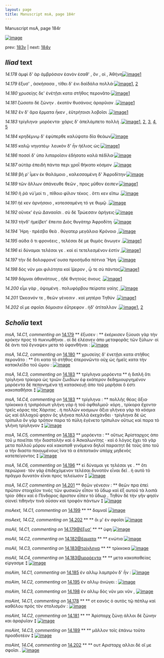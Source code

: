 ```yaml
---
layout: page
title: Manuscript msA, page 184r
---
```


Manuscript msA, page 184r

[![image](http://www.homermultitext.org/iipsrv?OBJ=IIP,1.0&FIF=/project/homer/pyramidal/deepzoom/hmt/vaimg/2017a/VA184RN_0355.tif&WID=100&CVT=JPEG)](http://www.homermultitext.org/ict2/?urn=urn:cite2:hmt:vaimg.2017a:VA184RN_0355)

prev:  [183v](../183v/) | next:  [184v](../184v/)

## *Iliad* text

*14.178* <a id="14.178"/> ἀμφὶ δ' ὰρ ἀμβρόσιον ἑανὸν έσαθ' , ὅν , οἱ , Ἀθήνη[![image](http://www.homermultitext.org/iipsrv?OBJ=IIP,1.0&FIF=/project/homer/pyramidal/deepzoom/hmt/vaimg/2017a/VA184RN_0355.tif&RGN=0.181,0.2119,0.411,0.0248&WID=1000&CVT=JPEG)](http://www.homermultitext.org/ict2/?urn=urn:cite2:hmt:vaimg.2017a:VA184RN_0355@0.181,0.2119,0.411,0.0248)[1](#msAint_14.C1)

*14.179* <a id="14.179"/> ἔξυσ' , ἀσκήσασα , τίθει δ' ἐνι δαίδάλα πολλά·[![image](http://www.homermultitext.org/iipsrv?OBJ=IIP,1.0&FIF=/project/homer/pyramidal/deepzoom/hmt/vaimg/2017a/VA184RN_0355.tif&RGN=0.176,0.2337,0.413,0.0233&WID=1000&CVT=JPEG)](http://www.homermultitext.org/ict2/?urn=urn:cite2:hmt:vaimg.2017a:VA184RN_0355@0.176,0.2337,0.413,0.0233)[1](#msA_14.C1), [2](#msAil_14.C1)

*14.180* <a id="14.180"/> χρυσείῃς δε' ἐνἑτῇσι κατα στῆθος περονᾶτο·[![image](http://www.homermultitext.org/iipsrv?OBJ=IIP,1.0&FIF=/project/homer/pyramidal/deepzoom/hmt/vaimg/2017a/VA184RN_0355.tif&RGN=0.173,0.2539,0.41,0.0233&WID=1000&CVT=JPEG)](http://www.homermultitext.org/ict2/?urn=urn:cite2:hmt:vaimg.2017a:VA184RN_0355@0.173,0.2539,0.41,0.0233)[1](#msA_14.C2)

*14.181* <a id="14.181"/> ζώσατο δὲ ζώνην . ἑκατὸν θυσάνοις ἀραρῦιαν .[![image](http://www.homermultitext.org/iipsrv?OBJ=IIP,1.0&FIF=/project/homer/pyramidal/deepzoom/hmt/vaimg/2017a/VA184RN_0355.tif&RGN=0.178,0.2712,0.414,0.0263&WID=1000&CVT=JPEG)](http://www.homermultitext.org/ict2/?urn=urn:cite2:hmt:vaimg.2017a:VA184RN_0355@0.178,0.2712,0.414,0.0263)[1](#msAint_14.C2)

*14.182* <a id="14.182"/> ἒν δ' ἄρα ἕρματα ἧκεν , ἐϋτρήτοισι λοβοῖσι .[![image](http://www.homermultitext.org/iipsrv?OBJ=IIP,1.0&FIF=/project/homer/pyramidal/deepzoom/hmt/vaimg/2017a/VA184RN_0355.tif&RGN=0.175,0.2923,0.399,0.0218&WID=1000&CVT=JPEG)](http://www.homermultitext.org/ict2/?urn=urn:cite2:hmt:vaimg.2017a:VA184RN_0355@0.175,0.2923,0.399,0.0218)[1](#msAil_14.C2)

*14.183* <a id="14.183"/> τρίγληνα· μορόεντα· χάρις δ' ἀπελάμπετο πολλή .[![image](http://www.homermultitext.org/iipsrv?OBJ=IIP,1.0&FIF=/project/homer/pyramidal/deepzoom/hmt/vaimg/2017a/VA184RN_0355.tif&RGN=0.175,0.3118,0.426,0.0233&WID=1000&CVT=JPEG)](http://www.homermultitext.org/ict2/?urn=urn:cite2:hmt:vaimg.2017a:VA184RN_0355@0.175,0.3118,0.426,0.0233)[1](#msAil_14.C3), [2](#msAil_14.C4), [3](#msA_14.C5), [4](#msA_14.C3), [5](#msA_14.C4)

*14.184* <a id="14.184"/> κρηδέμνῳ δ' ἐφύπερθε καλύψατο δῖα θεάων[![image](http://www.homermultitext.org/iipsrv?OBJ=IIP,1.0&FIF=/project/homer/pyramidal/deepzoom/hmt/vaimg/2017a/VA184RN_0355.tif&RGN=0.172,0.3291,0.426,0.0233&WID=1000&CVT=JPEG)](http://www.homermultitext.org/ict2/?urn=urn:cite2:hmt:vaimg.2017a:VA184RN_0355@0.172,0.3291,0.426,0.0233)

*14.185* <a id="14.185"/> καλῷ νηγατέῳ· λευκὸν δ' ἦν ἠέλιος ὡς·[![image](http://www.homermultitext.org/iipsrv?OBJ=IIP,1.0&FIF=/project/homer/pyramidal/deepzoom/hmt/vaimg/2017a/VA184RN_0355.tif&RGN=0.179,0.3501,0.364,0.0218&WID=1000&CVT=JPEG)](http://www.homermultitext.org/ict2/?urn=urn:cite2:hmt:vaimg.2017a:VA184RN_0355@0.179,0.3501,0.364,0.0218)[1](#msAim_14.C1)

*14.186* <a id="14.186"/> ποσσὶ δ' ὑπο λιπαροῖσιν ἐδήσατο καλὰ πέδὶλα·[![image](http://www.homermultitext.org/iipsrv?OBJ=IIP,1.0&FIF=/project/homer/pyramidal/deepzoom/hmt/vaimg/2017a/VA184RN_0355.tif&RGN=0.171,0.3674,0.413,0.024&WID=1000&CVT=JPEG)](http://www.homermultitext.org/ict2/?urn=urn:cite2:hmt:vaimg.2017a:VA184RN_0355@0.171,0.3674,0.413,0.024)

*14.187* <a id="14.187"/> αὐτὰρ ἐπειδὴ πάντα περι χροῒ θήκατο κόσμον .[![image](http://www.homermultitext.org/iipsrv?OBJ=IIP,1.0&FIF=/project/homer/pyramidal/deepzoom/hmt/vaimg/2017a/VA184RN_0355.tif&RGN=0.173,0.3877,0.413,0.0225&WID=1000&CVT=JPEG)](http://www.homermultitext.org/ict2/?urn=urn:cite2:hmt:vaimg.2017a:VA184RN_0355@0.173,0.3877,0.413,0.0225)

*14.188* <a id="14.188"/> βῆ ρ' ΐμεν ἐκ θαλάμοιο , καλεσσαμένη δ' Ἀφροδίτην·[![image](http://www.homermultitext.org/iipsrv?OBJ=IIP,1.0&FIF=/project/homer/pyramidal/deepzoom/hmt/vaimg/2017a/VA184RN_0355.tif&RGN=0.173,0.4057,0.415,0.0225&WID=1000&CVT=JPEG)](http://www.homermultitext.org/ict2/?urn=urn:cite2:hmt:vaimg.2017a:VA184RN_0355@0.173,0.4057,0.415,0.0225)

*14.189* <a id="14.189"/> τῶν ἄλλων ἀπάνευθε θεῶν , προς μῦθον έειπεν·[![image](http://www.homermultitext.org/iipsrv?OBJ=IIP,1.0&FIF=/project/homer/pyramidal/deepzoom/hmt/vaimg/2017a/VA184RN_0355.tif&RGN=0.177,0.4245,0.408,0.0225&WID=1000&CVT=JPEG)](http://www.homermultitext.org/ict2/?urn=urn:cite2:hmt:vaimg.2017a:VA184RN_0355@0.177,0.4245,0.408,0.0225)[1](#msAint_14.C3)

*14.190* <a id="14.190"/> ῆ ῥά νύ̆ μοί τι , πίθοιο φίλον τέκος . ὅττι κεν εἴπω .[![image](http://www.homermultitext.org/iipsrv?OBJ=IIP,1.0&FIF=/project/homer/pyramidal/deepzoom/hmt/vaimg/2017a/VA184RN_0355.tif&RGN=0.174,0.4448,0.394,0.0218&WID=1000&CVT=JPEG)](http://www.homermultitext.org/ict2/?urn=urn:cite2:hmt:vaimg.2017a:VA184RN_0355@0.174,0.4448,0.394,0.0218)

*14.191* <a id="14.191"/> ἠέ κεν ἀρνήσαιο , κοτεσσαμένη τό γε θυμῷ .[![image](http://www.homermultitext.org/iipsrv?OBJ=IIP,1.0&FIF=/project/homer/pyramidal/deepzoom/hmt/vaimg/2017a/VA184RN_0355.tif&RGN=0.176,0.4636,0.402,0.0203&WID=1000&CVT=JPEG)](http://www.homermultitext.org/ict2/?urn=urn:cite2:hmt:vaimg.2017a:VA184RN_0355@0.176,0.4636,0.402,0.0203)

*14.192* <a id="14.192"/> οὕνεκ' ἐγὼ Δαναοῖσι . σὺ δὲ Τρώεσσιν ἀρήγεις·[![image](http://www.homermultitext.org/iipsrv?OBJ=IIP,1.0&FIF=/project/homer/pyramidal/deepzoom/hmt/vaimg/2017a/VA184RN_0355.tif&RGN=0.179,0.4808,0.387,0.024&WID=1000&CVT=JPEG)](http://www.homermultitext.org/ict2/?urn=urn:cite2:hmt:vaimg.2017a:VA184RN_0355@0.179,0.4808,0.387,0.024)

*14.193* <a id="14.193"/> τὴνδ' ἠμείβετ' ἔπειτα Διὸς θυγάτηρ Ἀφροδίτη ·[![image](http://www.homermultitext.org/iipsrv?OBJ=IIP,1.0&FIF=/project/homer/pyramidal/deepzoom/hmt/vaimg/2017a/VA184RN_0355.tif&RGN=0.178,0.4996,0.414,0.0218&WID=1000&CVT=JPEG)](http://www.homermultitext.org/ict2/?urn=urn:cite2:hmt:vaimg.2017a:VA184RN_0355@0.178,0.4996,0.414,0.0218)

*14.194* <a id="14.194"/> Ἥρη · πρέσβα θεὰ . θύγατερ μεγάλοιο Κρόνοιο ,[![image](http://www.homermultitext.org/iipsrv?OBJ=IIP,1.0&FIF=/project/homer/pyramidal/deepzoom/hmt/vaimg/2017a/VA184RN_0355.tif&RGN=0.177,0.5207,0.386,0.0225&WID=1000&CVT=JPEG)](http://www.homermultitext.org/ict2/?urn=urn:cite2:hmt:vaimg.2017a:VA184RN_0355@0.177,0.5207,0.386,0.0225)

*14.195* <a id="14.195"/> αύδα ὅ τι φρονέεις , τελέσαι δέ με θυμὸς ἄνωγεν .[![image](http://www.homermultitext.org/iipsrv?OBJ=IIP,1.0&FIF=/project/homer/pyramidal/deepzoom/hmt/vaimg/2017a/VA184RN_0355.tif&RGN=0.179,0.5402,0.411,0.0218&WID=1000&CVT=JPEG)](http://www.homermultitext.org/ict2/?urn=urn:cite2:hmt:vaimg.2017a:VA184RN_0355@0.179,0.5402,0.411,0.0218)[1](#msAim_14.C2)

*14.196* <a id="14.196"/> εἰ δύναμαι τελέσαι γε . καὶ εἰ τετελεσμένον ἐστίν ,[![image](http://www.homermultitext.org/iipsrv?OBJ=IIP,1.0&FIF=/project/homer/pyramidal/deepzoom/hmt/vaimg/2017a/VA184RN_0355.tif&RGN=0.175,0.556,0.411,0.0218&WID=1000&CVT=JPEG)](http://www.homermultitext.org/ict2/?urn=urn:cite2:hmt:vaimg.2017a:VA184RN_0355@0.175,0.556,0.411,0.0218)[1](#msA_14.C6)

*14.197* <a id="14.197"/> τὴν δὲ δολοφρονέ´ουσα προσήυδα πότνια Ἥρη ·[![image](http://www.homermultitext.org/iipsrv?OBJ=IIP,1.0&FIF=/project/homer/pyramidal/deepzoom/hmt/vaimg/2017a/VA184RN_0355.tif&RGN=0.173,0.577,0.411,0.0218&WID=1000&CVT=JPEG)](http://www.homermultitext.org/ict2/?urn=urn:cite2:hmt:vaimg.2017a:VA184RN_0355@0.173,0.577,0.411,0.0218)

*14.198* <a id="14.198"/> δὸς νῦν μοι φιλότητα καὶ ἵ̈μερον , ᾧ τε σὺ πάντας[![image](http://www.homermultitext.org/iipsrv?OBJ=IIP,1.0&FIF=/project/homer/pyramidal/deepzoom/hmt/vaimg/2017a/VA184RN_0355.tif&RGN=0.178,0.598,0.415,0.0203&WID=1000&CVT=JPEG)](http://www.homermultitext.org/ict2/?urn=urn:cite2:hmt:vaimg.2017a:VA184RN_0355@0.178,0.598,0.415,0.0203)[1](#msAim_14.C3)

*14.199* <a id="14.199"/> δάμναι ἀθανάτους , ἠδὲ θνητοὺς ἀνους .[![image](http://www.homermultitext.org/iipsrv?OBJ=IIP,1.0&FIF=/project/homer/pyramidal/deepzoom/hmt/vaimg/2017a/VA184RN_0355.tif&RGN=0.177,0.6138,0.377,0.0218&WID=1000&CVT=JPEG)](http://www.homermultitext.org/ict2/?urn=urn:cite2:hmt:vaimg.2017a:VA184RN_0355@0.177,0.6138,0.377,0.0218)[1](#msAext_14.C1)

*14.200* <a id="14.200"/> εἶμι γὰρ , ὀψομένη . πολυφόρβου πείρατα γαίης ,[![image](http://www.homermultitext.org/iipsrv?OBJ=IIP,1.0&FIF=/project/homer/pyramidal/deepzoom/hmt/vaimg/2017a/VA184RN_0355.tif&RGN=0.174,0.6326,0.393,0.024&WID=1000&CVT=JPEG)](http://www.homermultitext.org/ict2/?urn=urn:cite2:hmt:vaimg.2017a:VA184RN_0355@0.174,0.6326,0.393,0.024)

*14.201* <a id="14.201"/> Ὠκεανόν τε , θεῶν γένεσιν . καὶ μητέρα Τηθύν .[![image](http://www.homermultitext.org/iipsrv?OBJ=IIP,1.0&FIF=/project/homer/pyramidal/deepzoom/hmt/vaimg/2017a/VA184RN_0355.tif&RGN=0.177,0.6529,0.393,0.021&WID=1000&CVT=JPEG)](http://www.homermultitext.org/ict2/?urn=urn:cite2:hmt:vaimg.2017a:VA184RN_0355@0.177,0.6529,0.393,0.021)[1](#msA_14.C7)

*14.202* <a id="14.202"/> οἵ με σφοῖσι δόμοισιν ἐΰτρεφον . ἠδ' ἀτίταλλον .[![image](http://www.homermultitext.org/iipsrv?OBJ=IIP,1.0&FIF=/project/homer/pyramidal/deepzoom/hmt/vaimg/2017a/VA184RN_0355.tif&RGN=0.177,0.6702,0.403,0.0233&WID=1000&CVT=JPEG)](http://www.homermultitext.org/ict2/?urn=urn:cite2:hmt:vaimg.2017a:VA184RN_0355@0.177,0.6702,0.403,0.0233)[1](#msAext_14.C2), [2](#msAint_14.C4)

## *Scholia* text

*msA, 14.C1, commenting on* [14.179](#14.179)  <a id="msA_14.C1"/> **							 ἔξυσεν : 						** 							 ἐκέρκισεν ξύουσι γὰρ τὴν κρόκην προς τὸ πυκνωθῆναι . οἱ δὲ ἐλέανεν ἀπο μεταφορᾶς τῶν ξύλων· 								οἱ δὲ ἀντι τοῦ ἔγναψεν μετα τὸ ὑφανθῆναι : 						[![image](http://www.homermultitext.org/iipsrv?OBJ=IIP,1.0&FIF=/project/homer/pyramidal/deepzoom/hmt/vaimg/2017a/VA184RN_0185.tif&RGN=0.16101695,0.10995851,0.61514370,0.03319502&WID=1000&CVT=JPEG)](http://www.homermultitext.org/ict2/?urn=urn:cite2:hmt:vaimg.2017a:VA184RN_0185@0.16101695,0.10995851,0.61514370,0.03319502)

*msA, 14.C2, commenting on* [14.180](#14.180)  <a id="msA_14.C2"/> **							 χρυσείης δ' ἐνετῇσι κατα στῆθος περονᾶτο : 						** 							 ὅτι κατα τὸ στῆθος ἐπερονῶντο οὐχ ὡς ἡμεῖς κατα τὴν κατακλεῖδα τοῦ ὤμου : 						[![image](http://www.homermultitext.org/iipsrv?OBJ=IIP,1.0&FIF=/project/homer/pyramidal/deepzoom/hmt/vaimg/2017a/VA184RN_0185.tif&RGN=0.15420044,0.12821577,0.61293294,0.02987552&WID=1000&CVT=JPEG)](http://www.homermultitext.org/ict2/?urn=urn:cite2:hmt:vaimg.2017a:VA184RN_0185@0.15420044,0.12821577,0.61293294,0.02987552)

*msA, 14.C3, commenting on* [14.183](#14.183)  <a id="msA_14.C3"/> **							 τρίγληνα μορόεντα 						** 							 ἡ διπλῆ ὅτι τρίγληνα τρίκορα ὡς τριῶν ζωιδίων ἐφ εκάτερον δεδημιουργημένον μορόεντα δὲ 								πεπονημένα τῇ κατασκευῇ ἀπο τοῦ μορῆσαι ὅ ἐστι κακοπαθῆσαι ⁑ 						[![image](http://www.homermultitext.org/iipsrv?OBJ=IIP,1.0&FIF=/project/homer/pyramidal/deepzoom/hmt/vaimg/2017a/VA184RN_0185.tif&RGN=0.15309506,0.14232365,0.61901253,0.04439834&WID=1000&CVT=JPEG)](http://www.homermultitext.org/ict2/?urn=urn:cite2:hmt:vaimg.2017a:VA184RN_0185@0.15309506,0.14232365,0.61901253,0.04439834)

*msA, 14.C4, commenting on* [14.183](#14.183)  <a id="msA_14.C4"/> **							 τρίγληνα : 						** 							 πολλῆς θέας ἄξια· τρίκοκκα ἠ τριπρόσωπ γλήνη γὰρ ἡ τοῦ ὀφθαλμοῦ· κόρη , τρίκορα ἔχοντα· τρεῖς κόρας τὰς Χάριτας . ἠ πολλῶν κοσμιων ἄξια γλήνεα γὰρ τὰ 								κόσμια ὡς καὶ ἀλλαχοῦ φησιν 									 									 ὃς γλήνεα πολλὰ ἐκεχάνδει 								 · τρίγληνα δὲ ὡς τρίπυλα ὂν γὰρ τρόπον παρα τὸ πύλη ἐγένετο τρίπυλον οὕτως καὶ παρα τὸ 								γλήνη τρίγληνον ⁑ 						[![image](http://www.homermultitext.org/iipsrv?OBJ=IIP,1.0&FIF=/project/homer/pyramidal/deepzoom/hmt/vaimg/2017a/VA184RN_0185.tif&RGN=0.15696389,0.17012448,0.61514370,0.05352697&WID=1000&CVT=JPEG)](http://www.homermultitext.org/ict2/?urn=urn:cite2:hmt:vaimg.2017a:VA184RN_0185@0.15696389,0.17012448,0.61514370,0.05352697)

*msA, 14.C5, commenting on* [14.183](#14.183)  <a id="msA_14.C5"/> **							 μορόεντα : 						** 							 οὕτως Ἀρίσταρχος ἀπο τοῦ μ ποιεῖται τὴν διαστολὴν καὶ ὁ Ἀσκαλωνίτης · καὶ ὁ λόγος ἔχει τὰ γὰρ μετα πολλοῦ 								μόρου καὶ κακοπαθ γινόμενα δηλοῖ παραιτητ δὲ τοὺς ἀπο τοῦ α τὴν διαστο ποιουμένους ἵνα τὸ α ἐπιτατικὸν ὑπάρχ μηδενὸς κατεπείγοντος ⁑ 						[![image](http://www.homermultitext.org/iipsrv?OBJ=IIP,1.0&FIF=/project/homer/pyramidal/deepzoom/hmt/vaimg/2017a/VA184RN_0185.tif&RGN=0.57535004,0.22323651,0.20228445,0.09419087&WID=1000&CVT=JPEG)](http://www.homermultitext.org/ict2/?urn=urn:cite2:hmt:vaimg.2017a:VA184RN_0185@0.57535004,0.22323651,0.20228445,0.09419087)

*msA, 14.C6, commenting on* [14.196](#14.196)  <a id="msA_14.C6"/> **							 εἰ δύναμαι γε τελέσαι γε . 						** 							 ὅτι περιώρικε· τὸν γὰρ ἐπιδεχόμενον τελέσαι δυνατὸν εἶναι δεῖ . ἡ αυτὸ τὸ πρᾶγμα δυνατὸν 								εἶναι προς τελείωσιν ⁑ 						[![image](http://www.homermultitext.org/iipsrv?OBJ=IIP,1.0&FIF=/project/homer/pyramidal/deepzoom/hmt/vaimg/2017a/VA184RN_0185.tif&RGN=.15364775,0.71742739,0.62398674,0.03402490&WID=1000&CVT=JPEG)](http://www.homermultitext.org/ict2/?urn=urn:cite2:hmt:vaimg.2017a:VA184RN_0185@.15364775,0.71742739,0.62398674,0.03402490)

*msA, 14.C7, commenting on* [14.201](#14.201)  <a id="msA_14.C7"/> **							 θεῶν γένεσιν : 						** 							 θεῶν πρα ἐπεὶ πρῶτον στοιχεῖον τινὲς τῶν φυσικῶν εἶπον τὸ ὕδωρ καὶ ἐξ αυτοῦ τὰ λοιπὰ τρία· 								ὅθεν καὶ ὁ Πίνδαρος ἄριστον εἶπεν τὸ ὕδωρ . Τηθὺν δὲ τὴν γῆν φησὶν οἱονεὶ τιθηνὴν τινὰ οὖσαν 								καὶ τροφὸν πάντων ⁑ 						[![image](http://www.homermultitext.org/iipsrv?OBJ=IIP,1.0&FIF=/project/homer/pyramidal/deepzoom/hmt/vaimg/2017a/VA184RN_0185.tif&RGN=0.15088430,0.73775934,0.60630066,0.03858921&WID=1000&CVT=JPEG)](http://www.homermultitext.org/ict2/?urn=urn:cite2:hmt:vaimg.2017a:VA184RN_0185@0.15088430,0.73775934,0.60630066,0.03858921)

*msAext, 14.C1, commenting on* [14.199](#14.199)  <a id="msAext_14.C1"/> **							 						** 							 δαμναῖ 						[![image](http://www.homermultitext.org/iipsrv?OBJ=IIP,1.0&FIF=/project/homer/pyramidal/deepzoom/hmt/vaimg/2017a/VA184RN_0185.tif&RGN=0.78887195,0.62060858,0.06669207,0.03042877&WID=1000&CVT=JPEG)](http://www.homermultitext.org/ict2/?urn=urn:cite2:hmt:vaimg.2017a:VA184RN_0185@0.78887195,0.62060858,0.06669207,0.03042877)

*msAext, 14.C2, commenting on* [14.202](#14.202)  <a id="msAext_14.C2"/> **							 						** 							 ὅι μ' ἐν σφοῖσι 						[![image](http://www.homermultitext.org/iipsrv?OBJ=IIP,1.0&FIF=/project/homer/pyramidal/deepzoom/hmt/vaimg/2017a/VA184RN_0185.tif&RGN=0.78696646,0.67316736,0.08269817,0.03319502&WID=1000&CVT=JPEG)](http://www.homermultitext.org/ict2/?urn=urn:cite2:hmt:vaimg.2017a:VA184RN_0185@0.78696646,0.67316736,0.08269817,0.03319502)

*msAil, 14.C1, commenting on* [14.179@ἔξυσ'](#14.179@ἔξυσ')  <a id="msAil_14.C1"/> **							 						** 							 ὑφη 						[![image](http://www.homermultitext.org/iipsrv?OBJ=IIP,1.0&FIF=/project/homer/pyramidal/deepzoom/hmt/vaimg/2017a/VA184RN_0185.tif&RGN=0.26842299,0.29834025,0.04587325,0.00788382&WID=1000&CVT=JPEG)](http://www.homermultitext.org/ict2/?urn=urn:cite2:hmt:vaimg.2017a:VA184RN_0185@0.26842299,0.29834025,0.04587325,0.00788382)

*msAil, 14.C2, commenting on* [14.182@ἕρματα](#14.182@ἕρματα)  <a id="msAil_14.C2"/> **							 						** 							 ενώτια 						[![image](http://www.homermultitext.org/iipsrv?OBJ=IIP,1.0&FIF=/project/homer/pyramidal/deepzoom/hmt/vaimg/2017a/VA184RN_0185.tif&RGN=0.19049374,0.31908714,0.03924097,0.00829876&WID=1000&CVT=JPEG)](http://www.homermultitext.org/ict2/?urn=urn:cite2:hmt:vaimg.2017a:VA184RN_0185@0.19049374,0.31908714,0.03924097,0.00829876)

*msAil, 14.C3, commenting on* [14.183@τρίγληνα](#14.183@τρίγληνα)  <a id="msAil_14.C3"/> **							 						** 							 τρίκκοκα 						[![image](http://www.homermultitext.org/iipsrv?OBJ=IIP,1.0&FIF=/project/homer/pyramidal/deepzoom/hmt/vaimg/2017a/VA184RN_0185.tif&RGN=0.28849085,0.31867220,0.11261433,0.00954357&WID=1000&CVT=JPEG)](http://www.homermultitext.org/ict2/?urn=urn:cite2:hmt:vaimg.2017a:VA184RN_0185@0.28849085,0.31867220,0.11261433,0.00954357)

*msAil, 14.C4, commenting on* [14.183@μορόεντα](#14.183@μορόεντα)  <a id="msAil_14.C4"/> **							 						** 							 μετα κακοπαθείας εἰργασμε ⁑ 						[![image](http://www.homermultitext.org/iipsrv?OBJ=IIP,1.0&FIF=/project/homer/pyramidal/deepzoom/hmt/vaimg/2017a/VA184RN_0185.tif&RGN=0.18769055,0.24287690,0.01600610,0.00899032&WID=1000&CVT=JPEG)](http://www.homermultitext.org/ict2/?urn=urn:cite2:hmt:vaimg.2017a:VA184RN_0185@0.18769055,0.24287690,0.01600610,0.00899032)

*msAim, 14.C1, commenting on* [14.185](#14.185)  <a id="msAim_14.C1"/> 							 ἐν αλλῳ λαμπρὸν δ' ἦν : 						[![image](http://www.homermultitext.org/iipsrv?OBJ=IIP,1.0&FIF=/project/homer/pyramidal/deepzoom/hmt/vaimg/2017a/VA184RN_0185.tif&RGN=0.52984525,0.35573997,0.11422255,0.02157676&WID=1000&CVT=JPEG)](http://www.homermultitext.org/ict2/?urn=urn:cite2:hmt:vaimg.2017a:VA184RN_0185@0.52984525,0.35573997,0.11422255,0.02157676)

*msAim, 14.C2, commenting on* [14.195](#14.195)  <a id="msAim_14.C2"/> 							 ἐν αλλῳ ἀνώγει : 						[![image](http://www.homermultitext.org/iipsrv?OBJ=IIP,1.0&FIF=/project/homer/pyramidal/deepzoom/hmt/vaimg/2017a/VA184RN_0185.tif&RGN=0.56079587,0.54218534,0.08179808,0.02047026&WID=1000&CVT=JPEG)](http://www.homermultitext.org/ict2/?urn=urn:cite2:hmt:vaimg.2017a:VA184RN_0185@0.56079587,0.54218534,0.08179808,0.02047026)

*msAim, 14.C3, commenting on* [14.198](#14.198)  <a id="msAim_14.C3"/> 							 ἐν αλλῳ δὸς νῦν μοι νῦν , 						[![image](http://www.homermultitext.org/iipsrv?OBJ=IIP,1.0&FIF=/project/homer/pyramidal/deepzoom/hmt/vaimg/2017a/VA184RN_0185.tif&RGN=0.56300663,0.60912863,0.10316875,0.01659751&WID=1000&CVT=JPEG)](http://www.homermultitext.org/ict2/?urn=urn:cite2:hmt:vaimg.2017a:VA184RN_0185@0.56300663,0.60912863,0.10316875,0.01659751)

*msAint, 14.C1, commenting on* [14.178](#14.178)  <a id="msAint_14.C1"/> **							 						** 							 οτ εανὸς ὁ αυτὸς τῷ πέπλῳ καὶ καθόλου πρὸς τὸν στολισμόν : 						[![image](http://www.homermultitext.org/iipsrv?OBJ=IIP,1.0&FIF=/project/homer/pyramidal/deepzoom/hmt/vaimg/2017a/VA184RN_0185.tif&RGN=0.19123066,0.41300138,0.14259396,0.08464730&WID=1000&CVT=JPEG)](http://www.homermultitext.org/ict2/?urn=urn:cite2:hmt:vaimg.2017a:VA184RN_0185@0.19123066,0.41300138,0.14259396,0.08464730)

*msAint, 14.C2, commenting on* [14.181](#14.181)  <a id="msAint_14.C2"/> **							 						** 							 Ἀρίσταρχ 								 ζώνῃ ἀλλοι δὲ ζώνην και ἀραῥυῖαν ⁑ 						[![image](http://www.homermultitext.org/iipsrv?OBJ=IIP,1.0&FIF=/project/homer/pyramidal/deepzoom/hmt/vaimg/2017a/VA184RN_0185.tif&RGN=0.08843036,0.33637621,0.07571850,0.04605809&WID=1000&CVT=JPEG)](http://www.homermultitext.org/ict2/?urn=urn:cite2:hmt:vaimg.2017a:VA184RN_0185@0.08843036,0.33637621,0.07571850,0.04605809)

*msAint, 14.C3, commenting on* [14.189](#14.189)  <a id="msAint_14.C3"/> **							 						** 							 μᾶλλον τοῖς ἐπάνω τοῦτο προσδοτέον ⁑ 						[![image](http://www.homermultitext.org/iipsrv?OBJ=IIP,1.0&FIF=/project/homer/pyramidal/deepzoom/hmt/vaimg/2017a/VA184RN_0185.tif&RGN=0.20670597,0.90096819,0.11827561,0.04481328&WID=1000&CVT=JPEG)](http://www.homermultitext.org/ict2/?urn=urn:cite2:hmt:vaimg.2017a:VA184RN_0185@0.20670597,0.90096819,0.11827561,0.04481328)

*msAint, 14.C4, commenting on* [14.202](#14.202)  <a id="msAint_14.C4"/> **							 						** 							 ουτ 								 Αρισταρχ αλλοι δὲ οἵ με σφοῖσι . 						[![image](http://www.homermultitext.org/iipsrv?OBJ=IIP,1.0&FIF=/project/homer/pyramidal/deepzoom/hmt/vaimg/2017a/VA184RN_0185.tif&RGN=0.07442889,0.67385892,0.08548268,0.03651452&WID=1000&CVT=JPEG)](http://www.homermultitext.org/ict2/?urn=urn:cite2:hmt:vaimg.2017a:VA184RN_0185@0.07442889,0.67385892,0.08548268,0.03651452)